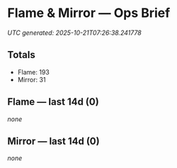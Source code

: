 # Flame & Mirror — Ops Brief
_UTC generated: 2025-10-21T07:26:38.241778_

## Totals
- Flame:  193
- Mirror: 31

## Flame — last 14d (0)
_none_

## Mirror — last 14d (0)
_none_